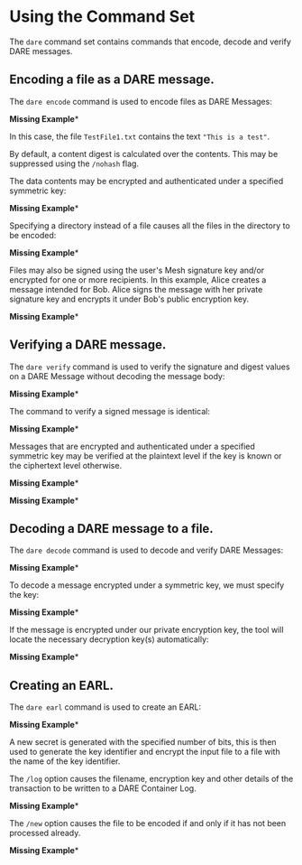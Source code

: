 
# Using the  Command Set

The `dare` command set contains commands that encode, decode and verify 
DARE messages.

## Encoding a file as a DARE message.

The `dare encode` command is used to encode files as DARE Messages:

**Missing Example***

In this case, the file `TestFile1.txt` contains the text `"This is a test"`.

By default, a content digest is calculated over the contents. This may be 
suppressed using the `/nohash` flag.

The data contents may be encrypted and authenticated under a specified symmetric key:

**Missing Example***

Specifying a directory instead of a file causes all the files in the directory to be 
encoded:

**Missing Example***

Files may also be signed using the user's Mesh signature key and/or encrypted for one
or more recipients. In this example, Alice creates a message intended for Bob.
Alice signs the message with her private signature key and encrypts it under Bob's
public encryption key.

**Missing Example***


## Verifying a DARE message.

The `dare verify` command is used to verify the signature and 
digest values on a DARE Message without decoding the message body:

**Missing Example***

The command to verify a signed message is identical:

**Missing Example***

Messages that are encrypted and authenticated under a specified symmetric key 
may be verified at the plaintext level if the key is known or the ciphertext 
level otherwise.

**Missing Example***


**Missing Example***

## Decoding a DARE message to a file.

The `dare decode` command is used to decode and verify DARE Messages:

**Missing Example***

To decode a message encrypted under a symmetric key, we must specify the key:

**Missing Example***

If the message is encrypted under our private encryption key, the tool will locate
the necessary decryption key(s) automatically:

**Missing Example***


## Creating an EARL.

The `dare earl` command is used to create an EARL:

**Missing Example***

A new secret is generated with the specified number of bits, this is then used
to generate the key identifier and encrypt the input file to a file with the
name of the key identifier.

The `/log` option causes the filename, encryption key and other details of
the transaction to be written to a DARE Container Log.

**Missing Example***

The `/new` option causes the file to be encoded if and only if it has not 
been processed already.

**Missing Example***

